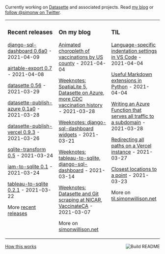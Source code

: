 Currently working on [Datasette](https://datasette.io/) and associated projects. Read [my blog](https://simonwillison.net/) or [follow @simonw on Twitter](https://twitter.com/simonw).

<table><tr><td valign="top" width="33%">

### Recent releases
<!-- recent_releases starts -->
[django-sql-dashboard 0.6a0](https://github.com/simonw/django-sql-dashboard/releases/tag/0.6a0) - 2021-04-09

[airtable-export 0.7](https://github.com/simonw/airtable-export/releases/tag/0.7) - 2021-04-08

[datasette 0.56](https://github.com/simonw/datasette/releases/tag/0.56) - 2021-03-29

[datasette-publish-azure 0.1a0](https://github.com/simonw/datasette-publish-azure/releases/tag/0.1a0) - 2021-03-28

[datasette-publish-vercel 0.9.3](https://github.com/simonw/datasette-publish-vercel/releases/tag/0.9.3) - 2021-03-26

[sqlite-transform 0.5](https://github.com/simonw/sqlite-transform/releases/tag/0.5) - 2021-03-24

[iam-to-sqlite 0.1](https://github.com/simonw/iam-to-sqlite/releases/tag/0.1) - 2021-03-24

[tableau-to-sqlite 0.2.1](https://github.com/simonw/tableau-to-sqlite/releases/tag/0.2.1) - 2021-03-22
<!-- recent_releases ends -->
More [recent releases](https://github.com/simonw/simonw/blob/main/releases.md)
</td><td valign="top" width="34%">

### On my blog
<!-- blog starts -->
[Animated choropleth of vaccinations by US county](http://simonwillison.net/2021/Apr/4/animated-choropleth-of-vaccinations-by-us-county/) - 2021-04-04

[Weeknotes: SpatiaLite 5, Datasette on Azure, more CDC vaccination history](http://simonwillison.net/2021/Mar/28/weeknotes/) - 2021-03-28

[Weeknotes: django-sql-dashboard widgets](http://simonwillison.net/2021/Mar/21/django-sql-dashboard-widgets/) - 2021-03-21

[Weeknotes: tableau-to-sqlite, django-sql-dashboard](http://simonwillison.net/2021/Mar/14/weeknotes/) - 2021-03-14

[Weeknotes: Datasette and Git scraping at NICAR, VaccinateCA](http://simonwillison.net/2021/Mar/7/weeknotes/) - 2021-03-07
<!-- blog ends -->
More on [simonwillison.net](https://simonwillison.net/)
</td><td valign="top" width="33%">

### TIL
<!-- tils starts -->
[Language-specific indentation settings in VS Code](https://til.simonwillison.net/vscode/language-specific-indentation-settings) - 2021-04-04

[Useful Markdown extensions in Python](https://til.simonwillison.net/markdown/markdown-extensions-python) - 2021-04-04

[Writing an Azure Function that serves all traffic to a subdomain](https://til.simonwillison.net/azure/all-traffic-to-subdomain) - 2021-03-28

[Redirecting all paths on a Vercel instance](https://til.simonwillison.net/zeit-now/redirecting-all-paths-on-vercel) - 2021-03-27

[Closest locations to a point](https://til.simonwillison.net/postgresql/closest-locations-to-a-point) - 2021-03-23
<!-- tils ends -->
More on [til.simonwillison.net](https://til.simonwillison.net/)
</td></tr></table>

<a href="https://github.com/simonw/simonw/actions"><img src="https://github.com/simonw/simonw/workflows/Build%20README/badge.svg" align="right" alt="Build README"></a> <a href="https://simonwillison.net/2020/Jul/10/self-updating-profile-readme/">How this works</a>
